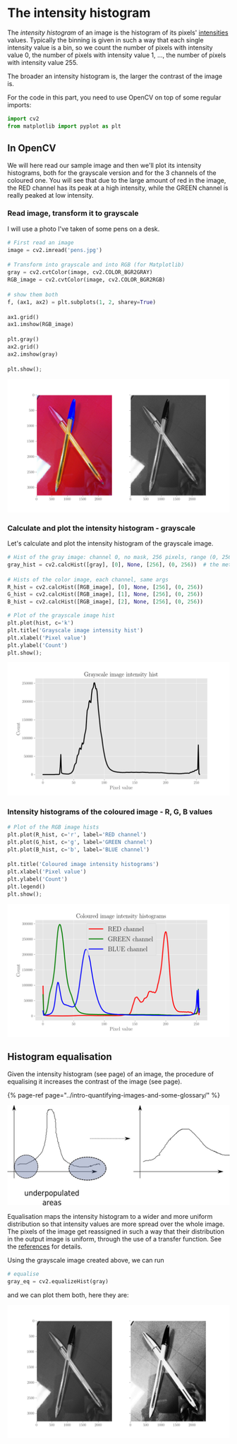 # The intensity histogram

The _intensity histogram_ of an image is the histogram of its pixels' [intensities](../some-glossary.ipynb#Intensity) values. Typically the binning is given in such a way that each single intensity value is a bin, so we count the number of pixels with intensity value 0, the number of pixels with intensity value 1, ..., the number of pixels with intensity value 255.

The broader an intensity histogram is, the larger the contrast of the image is.

For the code in this part, you need to use OpenCV on top of some regular imports:

```python
import cv2
from matplotlib import pyplot as plt
```

## In OpenCV

We will here read our sample image and then we'll plot its intensity histograms, both for the grayscale version and for the 3 channels of the coloured one. You will see that due to the large amount of red in the image, the RED channel has its peak at a high intensity, while the GREEN channel is really peaked at low intensity.

### Read image, transform it to grayscale

I will use a photo I've taken of some pens on a desk.

```python
# First read an image
image = cv2.imread('pens.jpg')

# Transform into grayscale and into RGB (for Matplotlib)
gray = cv2.cvtColor(image, cv2.COLOR_BGR2GRAY)
RGB_image = cv2.cvtColor(image, cv2.COLOR_BGR2RGB)

# show them both
f, (ax1, ax2) = plt.subplots(1, 2, sharey=True)

ax1.grid()
ax1.imshow(RGB_image)

plt.gray()
ax2.grid()
ax2.imshow(gray)

plt.show();
```

![](../../.gitbook/assets/cv-pens.png)

### Calculate and plot the intensity histogram - grayscale

Let's calculate and plot the intensity histogram of the grayscale image.

```python
# Hist of the gray image: channel 0, no mask, 256 pixels, range (0, 256)
gray_hist = cv2.calcHist([gray], [0], None, [256], (0, 256))  # the method can do multiple images at a time

# Hists of the color image, each channel, same args
R_hist = cv2.calcHist([RGB_image], [0], None, [256], (0, 256))
G_hist = cv2.calcHist([RGB_image], [1], None, [256], (0, 256))
B_hist = cv2.calcHist([RGB_image], [2], None, [256], (0, 256))
```

```python
# Plot of the grayscale image hist
plt.plot(hist, c='k')
plt.title('Grayscale image intensity hist')
plt.xlabel('Pixel value')
plt.ylabel('Count')
plt.show();
```

![](../../.gitbook/assets/ih-gray.png)

### Intensity histograms of the coloured image - R, G, B values

```python
# Plot of the RGB image hists
plt.plot(R_hist, c='r', label='RED channel')
plt.plot(G_hist, c='g', label='GREEN channel')
plt.plot(B_hist, c='b', label='BLUE channel')

plt.title('Coloured image intensity histograms')
plt.xlabel('Pixel value')
plt.ylabel('Count')
plt.legend()
plt.show();
```

![](../../.gitbook/assets/ih-rgb.png)

## Histogram equalisation

Given the intensity histogram \(see page\) of an image, the procedure of equalising it increases the contrast of the image \(see page\).

{% page-ref page="../intro-quantifying-images-and-some-glossary/" %}

![](../../.gitbook/assets/hist-eq.jpg)

Equalisation maps the intensity histogram to a wider and more uniform distribution so that intensity values are more spread over the whole image. The pixels of the image get reassigned in such a way that their distribution in the output image is uniform, through the use of a transfer function. See the [references]() for details.

Using the grayscale image created above, we can run

```python
# equalise
gray_eq = cv2.equalizeHist(gray)
```

and we can plot them both, here they are:

![Grayscale image and its equalised version - you can see my hand and phone much better!](../../.gitbook/assets/pens-equalised.png)


